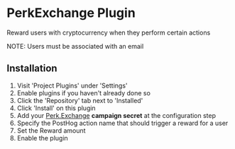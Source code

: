 # PerkExchange Plugin

Reward users with cryptocurrency when they perform certain actions

NOTE: Users must be associated with an email

## Installation

1. Visit 'Project Plugins' under 'Settings'
1. Enable plugins if you haven't already done so
1. Click the 'Repository' tab next to 'Installed'
1. Click 'Install' on this plugin
1. Add your [Perk.Exchange](perk.exchange/Campaigns) **campaign secret** at the configuration step
1. Specify the PostHog action name that should trigger a reward for a user
1. Set the Reward amount
1. Enable the plugin
